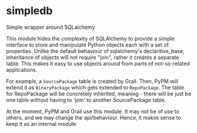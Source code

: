 simpledb
========

Simple wrapper around SQLalchemy

This module hides the complexity of SQLAlchemy to provide a simple interface to
store and manipulate Python objects each with a set of properties. Unlike the
default behaviour of sqlalchemy's declaritive_base, inheritance of objects will
not require "join", rather it creates a separate table. This makes it easy to
use objects around from parts of not-so-related applications.

For example, a ``SourcePackage`` table is created by Grail. Then, PyPM will
extend it as ``BinaryPackage`` which gets extended to ``RepoPackage``. The table
for RepoPackage will be concretely inherited, meaning - there will be just be
one table without having to 'join' to another SourcePackage table.

At the moment, PyPM and Grail use this module. It may not be of use to others,
and we may change the api/behaviour. Hence, it makes sense to keep it as an
internal module.
